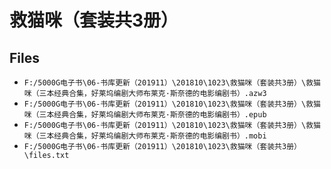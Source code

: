# 救猫咪（套装共3册）

## Files

- `F:/5000G电子书\06-书库更新（201911）\201810\1023\救猫咪（套装共3册）\救猫咪（三本经典合集，好莱坞编剧大师布莱克·斯奈德的电影编剧书）.azw3`
- `F:/5000G电子书\06-书库更新（201911）\201810\1023\救猫咪（套装共3册）\救猫咪（三本经典合集，好莱坞编剧大师布莱克·斯奈德的电影编剧书）.epub`
- `F:/5000G电子书\06-书库更新（201911）\201810\1023\救猫咪（套装共3册）\救猫咪（三本经典合集，好莱坞编剧大师布莱克·斯奈德的电影编剧书）.mobi`
- `F:/5000G电子书\06-书库更新（201911）\201810\1023\救猫咪（套装共3册）\files.txt`
